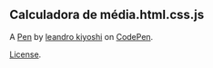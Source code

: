 Calculadora de média.html.css.js
--------------------------------


A [Pen](https://codepen.io/leandrokiyo/pen/NWMxzRJ) by [leandro kiyoshi](https://codepen.io/leandrokiyo) on [CodePen](https://codepen.io).

[License](https://codepen.io/license/pen/NWMxzRJ).